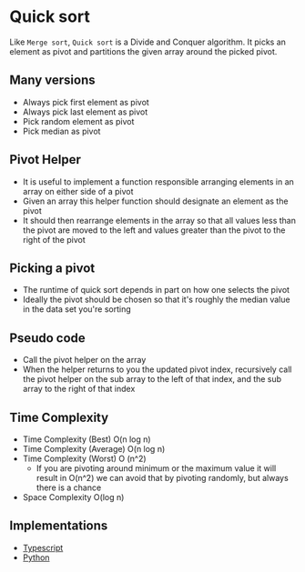 # Quick sort #

Like `Merge sort`, `Quick sort` is a Divide and Conquer algorithm. It picks an element as pivot and partitions the given array around the picked pivot.

## Many versions ##

- Always pick first element as pivot
- Always pick last element as pivot
- Pick random element as pivot
- Pick median as pivot

## Pivot Helper ##

- It is useful to implement a function responsible arranging elements in an array on either side of a pivot
- Given an array this helper function should designate an element as the pivot
- It should then rearrange elements in the array so that all values less than the pivot are moved to the left and values greater than the pivot to the right of the pivot

## Picking a pivot ##

- The runtime of quick sort depends in part on how one selects the pivot
- Ideally the pivot should be chosen so that it's roughly the median value in the data set you're sorting

## Pseudo code ##

- Call the pivot helper on the array
- When the helper returns to you the updated pivot index, recursively call the pivot helper on the sub array to the left of that index, and the sub array to the right of that index

## Time Complexity ##

- Time Complexity (Best) O(n log n)
- Time Complexity (Average) O(n log n)
- Time Complexity (Worst) O (n^2)
  - If you are pivoting around minimum or the maximum value it will result in O(n^2) we can avoid that by pivoting randomly, but always there is a chance
- Space Complexity O(log n)

## Implementations ##

- [Typescript](quickSort.ts)
- [Python](quick_sort.py)
